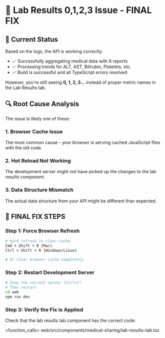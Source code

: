 # 🧪 Lab Results 0,1,2,3 Issue - FINAL FIX

## 🎯 **Current Status**

Based on the logs, the API is working correctly:
- ✅ Successfully aggregating medical data with 6 reports
- ✅ Processing trends for ALT, AST, Bilirubin, Platelets, etc.
- ✅ Build is successful and all TypeScript errors resolved

However, you're still seeing **0, 1, 2, 3...** instead of proper metric names in the Lab Results tab.

## 🔍 **Root Cause Analysis**

The issue is likely one of these:

### **1. Browser Cache Issue**
The most common cause - your browser is serving cached JavaScript files with the old code.

### **2. Hot Reload Not Working**
The development server might not have picked up the changes to the lab results component.

### **3. Data Structure Mismatch**
The actual data structure from your API might be different than expected.

## 🚀 **FINAL FIX STEPS**

### **Step 1: Force Browser Refresh**
```bash
# Hard refresh to clear cache
Cmd + Shift + R (Mac)
Ctrl + Shift + R (Windows/Linux)

# Or clear browser cache completely
```

### **Step 2: Restart Development Server**
```bash
# Stop the current server (Ctrl+C)
# Then restart
cd web
npm run dev
```

### **Step 3: Verify the Fix is Applied**
Check that the lab results tab component has the correct code:

<function_calls>
<invoke name="readFile">
<parameter name="path">web/src/components/medical-sharing/lab-results-tab.tsx